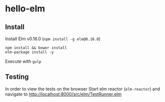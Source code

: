 # hello-elm

## Install

Install Elm v0.16.0 (`npm install -g elm@0.16.0`)

```
npm install && bower install
elm-package install -y
```

Execute with `gulp`

## Testing

In order to view the tests on the browser Start elm reactor (`elm-reactor`) and navigate to [http://localhost:8000/src/elm/TestRunner.elm](http://localhost:8000/src/elm/TestRunner.elm)
